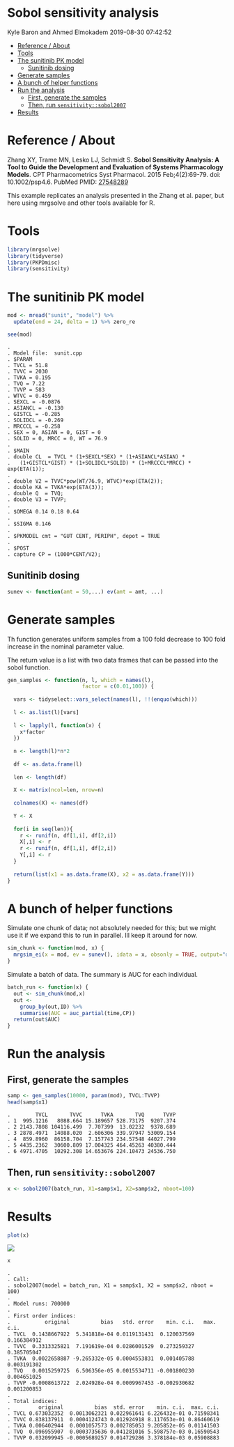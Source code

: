 Sobol sensitivity analysis
================
Kyle Baron and Ahmed Elmokadem
2019-08-30 07:42:52

  - [Reference / About](#reference-about)
  - [Tools](#tools)
  - [The sunitinib PK model](#the-sunitinib-pk-model)
      - [Sunitinib dosing](#sunitinib-dosing)
  - [Generate samples](#generate-samples)
  - [A bunch of helper functions](#a-bunch-of-helper-functions)
  - [Run the analysis](#run-the-analysis)
      - [First, generate the samples](#first-generate-the-samples)
      - [Then, run
        `sensitivity::sobol2007`](#then-run-sensitivitysobol2007)
  - [Results](#results)

# Reference / About

Zhang XY, Trame MN, Lesko LJ, Schmidt S. **Sobol Sensitivity Analysis: A
Tool to Guide the Development and Evaluation of Systems Pharmacology
Models**. CPT Pharmacometrics Syst Pharmacol. 2015 Feb;4(2):69-79. doi:
10.1002/psp4.6. PubMed PMID:
[27548289](https://www.ncbi.nlm.nih.gov/pubmed/27548289)

This example replicates an analysis presented in the Zhang et al. paper,
but here using mrgsolve and other tools available for R.

# Tools

``` r
library(mrgsolve)
library(tidyverse)
library(PKPDmisc)
library(sensitivity)
```

# The sunitinib PK model

``` r
mod <- mread("sunit", "model") %>% 
  update(end = 24, delta = 1) %>% zero_re
```

``` r
see(mod)
```

    . 
    . Model file:  sunit.cpp 
    . $PARAM
    . TVCL = 51.8
    . TVVC = 2030
    . TVKA = 0.195
    . TVQ = 7.22
    . TVVP = 583
    . WTVC = 0.459
    . SEXCL = -0.0876
    . ASIANCL = -0.130
    . GISTCL = -0.285
    . SOLIDCL = -0.269
    . MRCCCL = -0.258
    . SEX = 0, ASIAN = 0, GIST = 0
    . SOLID = 0, MRCC = 0, WT = 76.9
    . 
    . $MAIN
    . double CL  = TVCL * (1+SEXCL*SEX) * (1+ASIANCL*ASIAN) * 
    .   (1+GISTCL*GIST) * (1+SOLIDCL*SOLID) * (1+MRCCCL*MRCC) * exp(ETA(1));
    . 
    . double V2 = TVVC*pow(WT/76.9, WTVC)*exp(ETA(2));
    . double KA = TVKA*exp(ETA(3));
    . double Q  = TVQ;
    . double V3 = TVVP;
    . 
    . $OMEGA 0.14 0.18 0.64
    . 
    . $SIGMA 0.146
    . 
    . $PKMODEL cmt = "GUT CENT, PERIPH", depot = TRUE
    . 
    . $POST
    . capture CP = (1000*CENT/V2);

## Sunitinib dosing

``` r
sunev <- function(amt = 50,...) ev(amt = amt, ...)
```

# Generate samples

Th function generates uniform samples from a 100 fold decrease to 100
fold increase in the nominal parameter value.

The return value is a list with two data frames that can be passed into
the sobol function.

``` r
gen_samples <- function(n, l, which = names(l), 
                        factor = c(0.01,100)) {
  
  vars <- tidyselect::vars_select(names(l), !!(enquo(which)))
  
  l <- as.list(l)[vars]
  
  l <- lapply(l, function(x) {
    x*factor  
  })
  
  n <- length(l)*n*2
  
  df <- as.data.frame(l)
  
  len <- length(df)
  
  X <- matrix(ncol=len, nrow=n)
  
  colnames(X) <- names(df)
  
  Y <- X
  
  for(i in seq(len)){
    r <- runif(n, df[1,i], df[2,i])
    X[,i] <- r
    r <- runif(n, df[1,i], df[2,i])
    Y[,i] <- r
  }
  
  return(list(x1 = as.data.frame(X), x2 = as.data.frame(Y)))
}
```

# A bunch of helper functions

Simulate one chunk of data; not absolutely needed for this; but we might
use it if we expand this to run in parallel. Ill keep it around for now.

``` r
sim_chunk <- function(mod, x) {
  mrgsim_ei(x = mod, ev = sunev(), idata = x, obsonly = TRUE, output="df")
}
```

Simulate a batch of data. The summary is AUC for each individual.

``` r
batch_run <- function(x) {
  out <- sim_chunk(mod,x)
  out <- 
    group_by(out,ID) %>% 
    summarise(AUC = auc_partial(time,CP))
  return(out$AUC)
}
```

# Run the analysis

## First, generate the samples

``` r
samp <- gen_samples(10000, param(mod), TVCL:TVVP)
head(samp$x1)
```

    .        TVCL       TVVC      TVKA       TVQ      TVVP
    . 1  995.1216   8088.664 15.189657 528.73175  9207.374
    . 2 2143.7808 104116.499  7.707399  13.02232  9378.689
    . 3 2878.4971  14088.020  2.606306 339.97947 53009.154
    . 4  859.8960  86158.704  7.157743 234.57548 44027.799
    . 5 4435.2362  30600.809 17.004325 464.45263 40380.444
    . 6 4971.4705  10292.308 14.653676 224.10473 24536.750

## Then, run `sensitivity::sobol2007`

``` r
x <- sobol2007(batch_run, X1=samp$x1, X2=samp$x2, nboot=100)
```

# Results

``` r
plot(x)
```

![](img/sobolunnamed-chunk-11-1.png)<!-- -->

``` r
x
```

    . 
    . Call:
    . sobol2007(model = batch_run, X1 = samp$x1, X2 = samp$x2, nboot = 100)
    . 
    . Model runs: 700000 
    . 
    . First order indices:
    .           original          bias   std. error    min. c.i.   max. c.i.
    . TVCL  0.1438667922  5.341818e-04 0.0119131431  0.120037569 0.166384912
    . TVVC  0.3313325821  7.191619e-04 0.0286001529  0.273259327 0.385705047
    . TVKA  0.0022658887 -9.265332e-05 0.0004553831  0.001405788 0.003191302
    . TVQ   0.0015259725  6.506356e-05 0.0015534711 -0.001800230 0.004651025
    . TVVP -0.0008613722  2.024928e-04 0.0009967453 -0.002930682 0.001200853
    . 
    . Total indices:
    .         original          bias  std. error    min. c.i.  max. c.i.
    . TVCL 0.673032352  0.0013062321 0.022961641 6.226432e-01 0.71598341
    . TVVC 0.838137911  0.0004124743 0.012924918 8.117653e-01 0.86460619
    . TVKA 0.006402944  0.0001057573 0.002785053 9.205852e-05 0.01141503
    . TVQ  0.096955907  0.0003735636 0.041281016 5.598757e-03 0.16590543
    . TVVP 0.032099945 -0.0005689257 0.014729286 3.378184e-03 0.05908883

